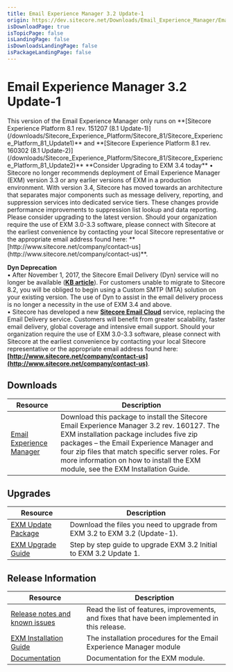 ```yaml
---
title: Email Experience Manager 3.2 Update-1
origin: https://dev.sitecore.net/Downloads/Email_Experience_Manager/Email_Experience_Manager_32/Email_Experience_Manager_32_Update1.aspx
isDownloadPage: true
isTopicPage: false
isLandingPage: false
isDownloadsLandingPage: false
isPackageLandingPage: false
---
```


# Email Experience Manager 3.2 Update-1

  <Alert variant='warning' mb={4}>
    <AlertIcon />
    This version of the Email Experience Manager only runs on **[Sitecore Experience Platform 8.1 rev. 151207 (8.1 Update-1)](/downloads/Sitecore_Experience_Platform/Sitecore_81/Sitecore_Experience_Platform_81_Update1)** and **[Sitecore Experience Platform 8.1 rev. 160302 (8.1 Update-2)](/downloads/Sitecore_Experience_Platform/Sitecore_81/Sitecore_Experience_Platform_81_Update2)**
  </Alert>
  
  <Alert variant='warning' mb={4}>
    <AlertIcon />
    **Consider Upgrading to EXM 3.4 today**  
• Sitecore no longer recommends deployment of Email Experience Manager (EXM) version 3.3 or any earlier versions of EXM in a production environment. With version 3.4, Sitecore has moved towards an architecture that separates major components such as message delivery, reporting, and suppression services into dedicated service tiers. These changes provide performance improvements to suppression list lookup and data reporting. Please consider upgrading to the latest version. Should your organization require the use of EXM 3.0-3.3 software, please connect with Sitecore at the earliest convenience by contacting your local Sitecore representative or the appropriate email address found here: **[http://www.sitecore.net/company/contact-us](http://www.sitecore.net/company/contact-us)**.  
  
**Dyn Deprecation**  
• After November 1, 2017, the Sitecore Email Delivery (Dyn) service will no longer be available (**[KB article](https://kb.sitecore.net/articles/669456)**). For customers unable to migrate to Sitecore 8.2, you will be obliged to begin using a Custom SMTP (MTA) solution on your existing version. The use of Dyn to assist in the email delivery process is no longer a necessity in the use of EXM 3.4 and above.  
• Sitecore has developed a new **[Sitecore Email Cloud](https://doc.sitecore.net/email_experience_manager/configuring_the_delivery_process/message_transfer_agent/the_sitecore_email_cloud_compared_to_the_custom_smtp)** service, replacing the Email Delivery service. Customers will benefit from greater scalability, faster email delivery, global coverage and intensive email support. Should your organization require the use of EXM 3.0-3.3 software, please connect with Sitecore at the earliest convenience by contacting your local Sitecore representative or the appropriate email address found here: **[http://www.sitecore.net/company/contact-us](http://www.sitecore.net/company/contact-us)**.
  </Alert>
  

## Downloads

 | Resource | Description |
 | --- | --- |
 | [Email Experience Manager](https://scdp.blob.core.windows.net/downloads/Email%20Experience%20Manager/Email%20Experience%20Manager%2032/Email%20Experience%20Manager%2032%20Update1/Secure/Email%20Experience%20Manager%203.2.1%20rev.%20160127%20NOT%20SC%20PACKAGE.zip) | Download this package to install the Sitecore Email Experience Manager 3.2 rev. 160127. The EXM installation package includes five zip packages – the Email Experience Manager and four zip files that match specific server roles. For more information on how to install the EXM module, see the EXM Installation Guide. |

## Upgrades

 | Resource | Description |
 | --- | --- |
 | [EXM Update Package](https://scdp.blob.core.windows.net/downloads/Email%20Experience%20Manager/Email%20Experience%20Manager%2032/Email%20Experience%20Manager%2032%20Update1/Secure/Email%20Experience%20Manager%203.2.1%20rev.%20160127%20update%20package.zip) | Download the files you need to upgrade from EXM 3.2 to EXM 3.2 (Update-1). |
 | [EXM Upgrade Guide](https://scdp.blob.core.windows.net/downloads/Email%20Experience%20Manager/Email%20Experience%20Manager%2032/Email%20Experience%20Manager%2032%20Update1/Secure/EXM%2032%20Upgrade%20Instructions_Update%201.pdf) | Step by step guide to upgrade EXM 3.2 Initial to EXM 3.2 Update 1. |

## Release Information

 | Resource | Description |
 | --- | --- |
 | [Release notes and known issues](/downloads/Email_Experience_Manager/Email_Experience_Manager_32/Email_Experience_Manager_32_Update1/Release_Notes) | Read the list of features, improvements, and fixes that have been implemented in this release. |
 | [EXM Installation Guide](https://scdp.blob.core.windows.net/downloads/Email%20Experience%20Manager/Email%20Experience%20Manager%2032/Email%20Experience%20Manager%2032%20Update1/Secure/EXM_Installation_Guide_32_Update%201.pdf) | The installation procedures for the Email Experience Manager module |
 | [Documentation](https://doc.sitecore.net/email_experience_manager) | Documentation for the EXM module. |